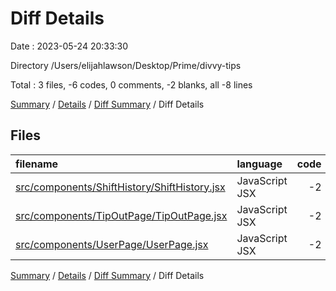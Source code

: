 # Diff Details

Date : 2023-05-24 20:33:30

Directory /Users/elijahlawson/Desktop/Prime/divvy-tips

Total : 3 files,  -6 codes, 0 comments, -2 blanks, all -8 lines

[Summary](results.md) / [Details](details.md) / [Diff Summary](diff.md) / Diff Details

## Files
| filename | language | code | comment | blank | total |
| :--- | :--- | ---: | ---: | ---: | ---: |
| [src/components/ShiftHistory/ShiftHistory.jsx](/src/components/ShiftHistory/ShiftHistory.jsx) | JavaScript JSX | -2 | 0 | -1 | -3 |
| [src/components/TipOutPage/TipOutPage.jsx](/src/components/TipOutPage/TipOutPage.jsx) | JavaScript JSX | -2 | 0 | -1 | -3 |
| [src/components/UserPage/UserPage.jsx](/src/components/UserPage/UserPage.jsx) | JavaScript JSX | -2 | 0 | 0 | -2 |

[Summary](results.md) / [Details](details.md) / [Diff Summary](diff.md) / Diff Details